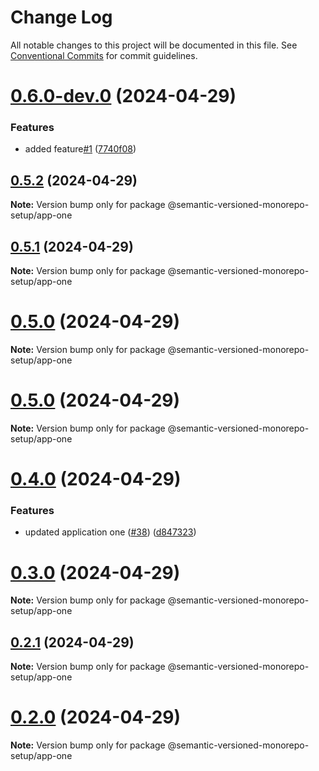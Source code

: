 # Change Log

All notable changes to this project will be documented in this file.
See [Conventional Commits](https://conventionalcommits.org) for commit guidelines.

# [0.6.0-dev.0](https://github.com/gbublys/semantic-versioned-monorepo-setup/compare/@semantic-versioned-monorepo-setup/app-one@0.5.2...@semantic-versioned-monorepo-setup/app-one@0.6.0-dev.0) (2024-04-29)


### Features

* added feature[#1](https://github.com/gbublys/semantic-versioned-monorepo-setup/issues/1) ([7740f08](https://github.com/gbublys/semantic-versioned-monorepo-setup/commit/7740f0880168294967084f6f5c45850d03dcfe72))





## [0.5.2](https://github.com/gbublys/semantic-versioned-monorepo-setup/compare/@semantic-versioned-monorepo-setup/app-one@0.5.1...@semantic-versioned-monorepo-setup/app-one@0.5.2) (2024-04-29)

**Note:** Version bump only for package @semantic-versioned-monorepo-setup/app-one





## [0.5.1](https://github.com/gbublys/semantic-versioned-monorepo-setup/compare/@semantic-versioned-monorepo-setup/app-one@0.5.0...@semantic-versioned-monorepo-setup/app-one@0.5.1) (2024-04-29)

**Note:** Version bump only for package @semantic-versioned-monorepo-setup/app-one





# [0.5.0](https://github.com/gbublys/semantic-versioned-monorepo-setup/compare/@semantic-versioned-monorepo-setup/app-one@0.5.0-dev.0...@semantic-versioned-monorepo-setup/app-one@0.5.0) (2024-04-29)

**Note:** Version bump only for package @semantic-versioned-monorepo-setup/app-one





# [0.5.0](https://github.com/gbublys/semantic-versioned-monorepo-setup/compare/@semantic-versioned-monorepo-setup/app-one@0.4.0...@semantic-versioned-monorepo-setup/app-one@0.5.0) (2024-04-29)

**Note:** Version bump only for package @semantic-versioned-monorepo-setup/app-one





# [0.4.0](https://github.com/gbublys/semantic-versioned-monorepo-setup/compare/@semantic-versioned-monorepo-setup/app-one@0.3.0...@semantic-versioned-monorepo-setup/app-one@0.4.0) (2024-04-29)


### Features

* updated application one ([#38](https://github.com/gbublys/semantic-versioned-monorepo-setup/issues/38)) ([d847323](https://github.com/gbublys/semantic-versioned-monorepo-setup/commit/d8473237e2f11f9da417b0c6a6c3f9d6d147b080))





# [0.3.0](https://github.com/gbublys/semantic-versioned-monorepo-setup/compare/@semantic-versioned-monorepo-setup/app-one@0.3.0-dev.0...@semantic-versioned-monorepo-setup/app-one@0.3.0) (2024-04-29)

**Note:** Version bump only for package @semantic-versioned-monorepo-setup/app-one





## [0.2.1](https://github.com/gbublys/semantic-versioned-monorepo-setup/compare/@semantic-versioned-monorepo-setup/app-one@0.2.1-dev.1...@semantic-versioned-monorepo-setup/app-one@0.2.1) (2024-04-29)

**Note:** Version bump only for package @semantic-versioned-monorepo-setup/app-one





# [0.2.0](https://github.com/gbublys/semantic-versioned-monorepo-setup/compare/@semantic-versioned-monorepo-setup/app-one@0.2.0-dev.0...@semantic-versioned-monorepo-setup/app-one@0.2.0) (2024-04-29)

**Note:** Version bump only for package @semantic-versioned-monorepo-setup/app-one
